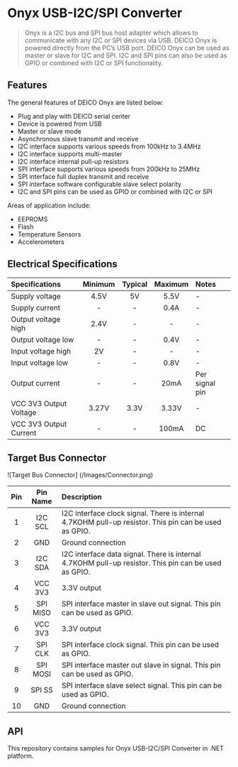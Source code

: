 # Onyx USB-I2C/SPI Converter

>Onyx is a I2C bus and SPI bus host adapter which allows to communicate with any I2C or SPI devices via USB. DEICO Onyx is powered directly from the PC’s USB port. DEICO Onyx can be used as master or slave for I2C and SPI. I2C and SPI pins can also be used as GPIO or combined with I2C or SPI functionality. 

## Features
The general features of DEICO Onyx are listed below:
*	Plug and play with DEICO serial center
*	Device is powered from USB
*	Master or slave mode
*	Asynchronous slave transmit and receive
*	I2C interface supports various speeds from 100kHz to 3.4MHz
*	I2C interface supports multi-master
*	I2C interface internal pull-up resistors
*	SPI interface supports various speeds from 200kHz to 25MHz
*	SPI interface full duplex transmit and receive
*	SPI interface software configurable slave select polarity
*	I2C and SPI pins can be used as GPIO or combined with I2C or SPI

Areas of application include: 

*	EEPROMS
*	Flash 
*	Temperature Sensors
*	Accelerometers

## Electrical Specifications

| Specifications          | Minimum | Typical | Maximum | Notes |
| :---------------------- | :-----: | :------:| :-----: | :---------------- |
| Supply voltage          | 4.5V    | 5V      | 5.5V    |   -               |
| Supply current          | -       | -       |  0.4A   |   -               |
| Output voltage high     | 2.4V    | -       |  -      |   -               |
| Output voltage low      | -       | -       |  0.4V   |   -               |
| Input voltage high      | 2V      | -       |  -      |   -               |
| Input voltage low       | -       | -       |  0.8V   |   -               |
| Output current          | -       | -       |  20mA   |   Per signal pin  |
| VCC 3V3 Output Voltage  | 3.27V   | 3.3V    |  3.33V  |   -               |
| VCC 3V3 Output Current  | -       | -       |  100mA  |   DC              |

## Target Bus Connector

![Target Bus Connector] (/Images/Connector.png)

| Pin | Pin Name       | Description                                                     |
| :-: | :------------: | :-------------------------------------------------------------- |
| 1   | I2C SCL        | I2C interface clock signal. There is internal 4.7KOHM pull-up resistor.   This pin can be used as GPIO.|
| 2   | GND            | Ground connection |
| 3   | I2C SDA        | I2C interface data signal. There is internal 4.7KOHM pull-up resistor. This pin can be used as GPIO.   |
| 4   | VCC 3V3        | 3.3V output       |
| 5   | SPI MISO       | SPI interface master in slave out signal. This pin can be used as GPIO. |
| 6   | VCC 3V3        | 3.3V output       |
| 7   | SPI CLK        | SPI interface clock signal. This pin can be used as GPIO. |
| 8   | SPI MOSI       | SPI interface master out slave in signal. This pin can be used as GPIO. |
| 9   | SPI SS         | SPI interface slave select signal. This pin can be used as GPIO. |
| 10  | GND            | Ground connection |


## API
This repository contains samples for Onyx USB-I2C/SPI Converter in .NET platform.
